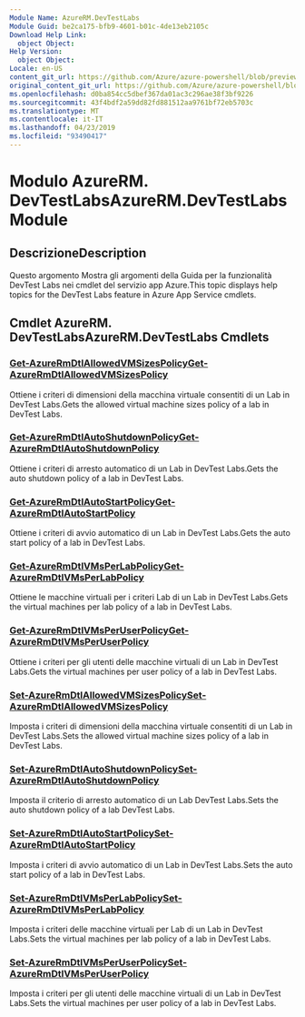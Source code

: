```yaml
---
Module Name: AzureRM.DevTestLabs
Module Guid: be2ca175-bfb9-4601-b01c-4de13eb2105c
Download Help Link:
  object Object: 
Help Version:
  object Object: 
Locale: en-US
content_git_url: https://github.com/Azure/azure-powershell/blob/preview/src/ResourceManager/DevTestLabs/Commands.DevTestLabs/help/AzureRM.DevTestLabs.md
original_content_git_url: https://github.com/Azure/azure-powershell/blob/preview/src/ResourceManager/DevTestLabs/Commands.DevTestLabs/help/AzureRM.DevTestLabs.md
ms.openlocfilehash: d0ba854cc5dbef367da01ac3c296ae38f3bf9226
ms.sourcegitcommit: 43f4bdf2a59dd82fd881512aa9761bf72eb5703c
ms.translationtype: MT
ms.contentlocale: it-IT
ms.lasthandoff: 04/23/2019
ms.locfileid: "93490417"
---
```

# <span data-ttu-id="90f2c-101">Modulo AzureRM. DevTestLabs</span><span class="sxs-lookup"><span data-stu-id="90f2c-101">AzureRM.DevTestLabs Module</span></span>
## <span data-ttu-id="90f2c-102">Descrizione</span><span class="sxs-lookup"><span data-stu-id="90f2c-102">Description</span></span>
<span data-ttu-id="90f2c-103">Questo argomento Mostra gli argomenti della Guida per la funzionalità DevTest Labs nei cmdlet del servizio app Azure.</span><span class="sxs-lookup"><span data-stu-id="90f2c-103">This topic displays help topics for the DevTest Labs feature in Azure App Service cmdlets.</span></span>

## <span data-ttu-id="90f2c-104">Cmdlet AzureRM. DevTestLabs</span><span class="sxs-lookup"><span data-stu-id="90f2c-104">AzureRM.DevTestLabs Cmdlets</span></span>
### [<span data-ttu-id="90f2c-105">Get-AzureRmDtlAllowedVMSizesPolicy</span><span class="sxs-lookup"><span data-stu-id="90f2c-105">Get-AzureRmDtlAllowedVMSizesPolicy</span></span>](Get-AzureRmDtlAllowedVMSizesPolicy.md)
<span data-ttu-id="90f2c-106">Ottiene i criteri di dimensioni della macchina virtuale consentiti di un Lab in DevTest Labs.</span><span class="sxs-lookup"><span data-stu-id="90f2c-106">Gets the allowed virtual machine sizes policy of a lab in DevTest Labs.</span></span>

### [<span data-ttu-id="90f2c-107">Get-AzureRmDtlAutoShutdownPolicy</span><span class="sxs-lookup"><span data-stu-id="90f2c-107">Get-AzureRmDtlAutoShutdownPolicy</span></span>](Get-AzureRmDtlAutoShutdownPolicy.md)
<span data-ttu-id="90f2c-108">Ottiene i criteri di arresto automatico di un Lab in DevTest Labs.</span><span class="sxs-lookup"><span data-stu-id="90f2c-108">Gets the auto shutdown policy of a lab in DevTest Labs.</span></span>

### [<span data-ttu-id="90f2c-109">Get-AzureRmDtlAutoStartPolicy</span><span class="sxs-lookup"><span data-stu-id="90f2c-109">Get-AzureRmDtlAutoStartPolicy</span></span>](Get-AzureRmDtlAutoStartPolicy.md)
<span data-ttu-id="90f2c-110">Ottiene i criteri di avvio automatico di un Lab in DevTest Labs.</span><span class="sxs-lookup"><span data-stu-id="90f2c-110">Gets the auto start policy of a lab in DevTest Labs.</span></span>

### [<span data-ttu-id="90f2c-111">Get-AzureRmDtlVMsPerLabPolicy</span><span class="sxs-lookup"><span data-stu-id="90f2c-111">Get-AzureRmDtlVMsPerLabPolicy</span></span>](Get-AzureRmDtlVMsPerLabPolicy.md)
<span data-ttu-id="90f2c-112">Ottiene le macchine virtuali per i criteri Lab di un Lab in DevTest Labs.</span><span class="sxs-lookup"><span data-stu-id="90f2c-112">Gets the virtual machines per lab policy of a lab in DevTest Labs.</span></span>

### [<span data-ttu-id="90f2c-113">Get-AzureRmDtlVMsPerUserPolicy</span><span class="sxs-lookup"><span data-stu-id="90f2c-113">Get-AzureRmDtlVMsPerUserPolicy</span></span>](Get-AzureRmDtlVMsPerUserPolicy.md)
<span data-ttu-id="90f2c-114">Ottiene i criteri per gli utenti delle macchine virtuali di un Lab in DevTest Labs.</span><span class="sxs-lookup"><span data-stu-id="90f2c-114">Gets the virtual machines per user policy of a lab in DevTest Labs.</span></span>

### [<span data-ttu-id="90f2c-115">Set-AzureRmDtlAllowedVMSizesPolicy</span><span class="sxs-lookup"><span data-stu-id="90f2c-115">Set-AzureRmDtlAllowedVMSizesPolicy</span></span>](Set-AzureRmDtlAllowedVMSizesPolicy.md)
<span data-ttu-id="90f2c-116">Imposta i criteri di dimensioni della macchina virtuale consentiti di un Lab in DevTest Labs.</span><span class="sxs-lookup"><span data-stu-id="90f2c-116">Sets the allowed virtual machine sizes policy of a lab in DevTest Labs.</span></span>

### [<span data-ttu-id="90f2c-117">Set-AzureRmDtlAutoShutdownPolicy</span><span class="sxs-lookup"><span data-stu-id="90f2c-117">Set-AzureRmDtlAutoShutdownPolicy</span></span>](Set-AzureRmDtlAutoShutdownPolicy.md)
<span data-ttu-id="90f2c-118">Imposta il criterio di arresto automatico di un Lab DevTest Labs.</span><span class="sxs-lookup"><span data-stu-id="90f2c-118">Sets the auto shutdown policy of a lab DevTest Labs.</span></span>

### [<span data-ttu-id="90f2c-119">Set-AzureRmDtlAutoStartPolicy</span><span class="sxs-lookup"><span data-stu-id="90f2c-119">Set-AzureRmDtlAutoStartPolicy</span></span>](Set-AzureRmDtlAutoStartPolicy.md)
<span data-ttu-id="90f2c-120">Imposta i criteri di avvio automatico di un Lab in DevTest Labs.</span><span class="sxs-lookup"><span data-stu-id="90f2c-120">Sets the auto start policy of a lab in DevTest Labs.</span></span>

### [<span data-ttu-id="90f2c-121">Set-AzureRmDtlVMsPerLabPolicy</span><span class="sxs-lookup"><span data-stu-id="90f2c-121">Set-AzureRmDtlVMsPerLabPolicy</span></span>](Set-AzureRmDtlVMsPerLabPolicy.md)
<span data-ttu-id="90f2c-122">Imposta i criteri delle macchine virtuali per Lab di un Lab in DevTest Labs.</span><span class="sxs-lookup"><span data-stu-id="90f2c-122">Sets the virtual machines per lab policy of a lab in DevTest Labs.</span></span>

### [<span data-ttu-id="90f2c-123">Set-AzureRmDtlVMsPerUserPolicy</span><span class="sxs-lookup"><span data-stu-id="90f2c-123">Set-AzureRmDtlVMsPerUserPolicy</span></span>](Set-AzureRmDtlVMsPerUserPolicy.md)
<span data-ttu-id="90f2c-124">Imposta i criteri per gli utenti delle macchine virtuali di un Lab in DevTest Labs.</span><span class="sxs-lookup"><span data-stu-id="90f2c-124">Sets the virtual machines per user policy of a lab in DevTest Labs.</span></span>

